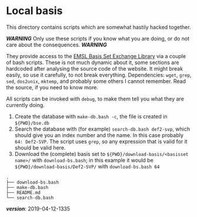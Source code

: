 # Local basis

This directory contains scripts which are somewhat hastily hacked together.

***WARNING*** 
Only use these scripts if you know what you are doing,
or do not care about the consequences. 
***WARNING***

They provide access to the [EMSL Basis Set Exchange Library](https://bse.pnl.gov/bse/portal)
via a couple of bash scripts.
These is not much dynamic about it, some sections are hardcoded after analysing the source code 
of the website.
It might break easily, so use it carefully, to not break everything.
Dependencies: `wget`, `grep`, `sed`, `dos2unix`, `mktemp`, and probably some others I cannot remember.
Read the source, if you need to know more.

All scripts can be invoked with `debug`, to make them tell you what they are currently doing.

1. Create the database with `make-db.bash -c`, the file is created in `${PWD}/bse.db`
2. Search the database with (for example) `search-db.bash def2-svp`, which should give
   you an index number and the name. In this case probably `64: Def2-SVP`.
   The script uses `grep`, so any expression that is valid for it should be valid here.
3. Download the (complete) basis set to `${PWD}/download-basis/<basisset name>/` with `download-bs.bash`; 
   in this example it would be `${PWD}/download-basis/Def2-SVP/` with `download-bs.bash 64`


```
.
├── download-bs.bash
├── make-db.bash
├── README.md
└── search-db.bash
```

___version___: 2019-04-12-1335


